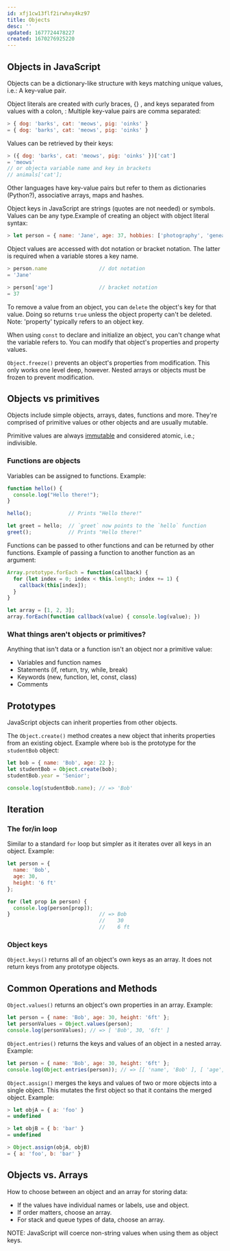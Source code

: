 ```yaml
---
id: xfj1cw13flf2irwhxy4kz97
title: Objects
desc: ''
updated: 1677724478227
created: 1670276925220
---
```

## Objects in JavaScript

Objects can be a dictionary-like structure with keys matching unique values, i.e.: A key-value pair.

Object literals are created with curly braces, {} , and keys separated from values with a colon, : Multiple key-value pairs are comma separated:
```js
> { dog: 'barks', cat: 'meows', pig: 'oinks' }
= { dog: 'barks', cat: 'meows', pig: 'oinks' }
```

Values can be retrieved by their keys:
```js
> ({ dog: 'barks', cat: 'meows', pig: 'oinks' })['cat']
= 'meows'
// or objecta variable name and key in brackets
// animals['cat'];
```

Other languages have key-value pairs but refer to them as dictionaries (Python?), associative arrays, maps and hashes.

Object keys in JavaScript are strings (quotes are not needed) or symbols. Values can be any type.Example of creating an object with object literal syntax:
```js
> let person = { name: 'Jane', age: 37, hobbies: ['photography', 'genealogy'] }
```

Object values are accessed with dot notation or bracket notation. The latter is required when a variable stores a key name.
```js
> person.name                 // dot notation
= 'Jane'

> person['age']               // bracket notation
= 37
```

To remove a value from an object, you can ```delete``` the object's key for that value. Doing so returns ```true``` unless the object property can't be deleted. Note: 'property' typically refers to an object key.

When using ```const``` to declare and initialize an object, you can't change what the variable refers to. You can modify that object's properties and property values.

```Object.freeze()``` prevents an object's properties from modification. This only works one level deep, however. Nested arrays or objects must be frozen to prevent modification.

## Objects vs primitives

Objects include simple objects, arrays, dates, functions and more. They're comprised of primitive values or other objects and are usually mutable.

Primitive values are always [immutable](https://developer.mozilla.org/en-US/docs/Glossary/Immutable) and considered atomic, i.e.; indivisible.



### Functions are objects

Variables can be assigned to functions.
Example:
```js
function hello() {
  console.log("Hello there!");
}

hello();            // Prints "Hello there!"

let greet = hello;  // `greet` now points to the `hello` function
greet();            // Prints "Hello there!"
```

Functions can be passed to other functions and can be returned by other functions. Example of passing a function to another function as an argument:
```js
Array.prototype.forEach = function(callback) {
  for (let index = 0; index < this.length; index += 1) {
    callback(this[index]);
  }
}

let array = [1, 2, 3];
array.forEach(function callback(value) { console.log(value); })
```

### What things aren't objects or primitives?

Anything that isn't data or a function isn't an object nor a primitive value:
- Variables and function names
- Statements (if, return, try, while, break)
- Keywords (new, function, let, const, class)
- Comments

## Prototypes

JavaScript objects can inherit properties from other objects.

The ```Object.create()``` method creates a new object that inherits properties from an existing object. Example where ```bob``` is the prototype for the ```studentBob``` object:
```js
let bob = { name: 'Bob', age: 22 };
let studentBob = Object.create(bob);
studentBob.year = 'Senior';

console.log(studentBob.name); // => 'Bob'
```

## Iteration

### The for/in loop

Similar to a standard ```for``` loop but simpler as it iterates over all keys in an object. Example:

```js
let person = {
  name: 'Bob',
  age: 30,
  height: '6 ft'
};

for (let prop in person) {
  console.log(person[prop]);
}                             // => Bob
                              //    30
                              //    6 ft
```

### Object keys

```Object.keys()``` returns all of an object's own keys as an array. It does not return keys from any prototype objects.

## Common Operations and Methods

```Object.values()``` returns an object's own properties in an array. Example:
```js
let person = { name: 'Bob', age: 30, height: '6ft' };
let personValues = Object.values(person);
console.log(personValues); // => [ 'Bob', 30, '6ft' ]
```

```Object.entries()``` returns the keys and values of an object in a nested array. Example:
```js
let person = { name: 'Bob', age: 30, height: '6ft' };
console.log(Object.entries(person)); // => [[ 'name', 'Bob' ], [ 'age', 30 ], [ 'height', '6ft' ]]
```

```Object.assign()``` merges the keys and values of two or more objects into a single object. This mutates the first object so that it contains the merged object. Example:
```js
> let objA = { a: 'foo' }
= undefined

> let objB = { b: 'bar' }
= undefined

> Object.assign(objA, objB)
= { a: 'foo', b: 'bar' }
```

## Objects vs. Arrays

How to choose between an object and an array for storing data:
- If the values have individual names or labels, use and object.
- If order matters, choose an array.
- For stack and queue types of data, choose an array.

NOTE: JavaScript will coerce non-string values when using them as object keys.






